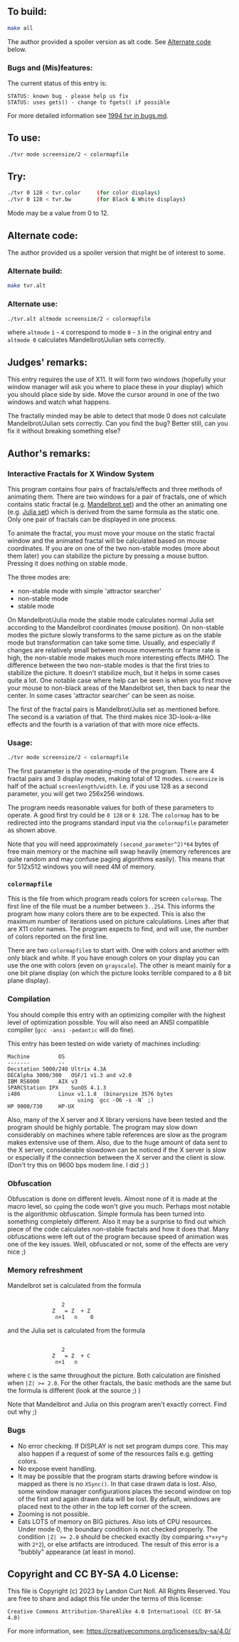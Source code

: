 ## To build:

```sh
make all
```


The author provided a spoiler version as alt code. See [Alternate
code](#alternate-code) below.


### Bugs and (Mis)features:

The current status of this entry is:

```
STATUS: known bug - please help us fix
STATUS: uses gets() - change to fgets() if possible
```

For more detailed information see [1994 tvr in bugs.md](/bugs.md#1994-tvr).


## To use:

```sh
./tvr mode screensize/2 < colormapfile
```


## Try:

```sh
./tvr 0 128 < tvr.color		(for color displays)
./tvr 0 128 < tvr.bw		(for Black & White displays)
```

Mode may be a value from 0 to 12.


## Alternate code:

The author provided us a spoiler version that might be of interest to some.


### Alternate build:

```sh
make tvr.alt
```


### Alternate use:

```sh
./tvr.alt altmode screensize/2 < colormapfile
```

where `altmode` `1` - `4` correspond to mode `0` - `3` in the original entry and
`altmode 0` calculates Mandelbrot/Julian sets correctly.


## Judges' remarks:

This entry requires the use of X11.  It will form two windows (hopefully your
window manager will ask you where to place these in your display) which you
should place side by side.  Move the cursor around in one of the two windows and
watch what happens.

The fractally minded may be able to detect that mode 0 does not calculate
Mandelbrot/Julian sets correctly.  Can you find the bug?  Better still, can you
fix it without breaking something else?


## Author's remarks:

### Interactive Fractals for X Window System


This program contains four pairs of fractals/effects and three methods of
animating them. There are two windows for a pair of fractals, one of which
contains static fractal (e.g. [Mandelbrot
set](https://en.wikipedia.org/wiki/Mandelbrot_set)) and the other an animating
one (e.g. [Julia set](https://en.wikipedia.org/wiki/Julia_set)) which is derived
from the same formula as the static one. Only one pair of fractals can be
displayed in one process.

To animate the fractal, you must move your mouse on the static
fractal window and the animated fractal will be calculated based
on mouse coordinates. If you are on one of the two non-stable
modes (more about them later) you can stabilize the picture by
pressing a mouse button. Pressing it does nothing on stable mode.

The three modes are:

- non-stable mode with simple 'attractor searcher'
- non-stable mode
- stable mode

On Mandelbrot/Julia mode the stable mode calculates normal Julia set according
to the Mandelbrot coordinates (mouse position). On non-stable modes the picture
slowly transforms to the same picture as on the stable mode but transformation
can take some time. Usually, and especially if changes are relatively small
between mouse movements or frame rate is high, the non-stable mode makes much
more interesting effects IMHO. The difference between the two non-stable modes
is that the first tries to stabilize the picture. It doesn't stabilize much, but
it helps in some cases quite a lot. One notable case where help can be seen is
when you first move your mouse to non-black areas of the Mandelbrot set, then
back to near the center. In some cases 'attractor searcher' can be seen as
noise.

The first of the fractal pairs is Mandelbrot/Julia set as mentioned before. The
second is a variation of that. The third makes nice 3D-look-a-like effects and
the fourth is a variation of that with more nice effects.


### Usage:

```sh
./tvr mode screensize/2 < colormapfile
```


The first parameter is the operating-mode of the program. There are 4 fractal
pairs and 3 display modes, making total of 12 modes. `screensize` is half of the
actual `screenlength/width`. I.e. if you use 128 as a second parameter, you will
get two 256x256 windows.

The program needs reasonable values for both of these parameters to
operate. A good first try could be `0 128` or `8 128`. The `colormap` has
to be redirected into the programs standard input via the `colormapfile`
parameter as shown above.

Note that you will need approximately `(second_parameter^2)*64` bytes of free
main memory or the machine will swap heavily (memory references are quite random
and may confuse paging algorithms easily).  This means that for 512x512 windows
you will need 4M of memory.


### `colormapfile`

This is the file from which program reads colors for screen `colormap`. The
first line of the file must be a number between `3..254`. This informs the
program how many colors there are to be expected. This is also the maximum
number of iterations used on picture calculations. Lines after that are X11
color names. The program expects to find, and will use, the number of colors
reported on the first line.

There are two `colormapfile`s to start with. One with colors and another with
only black and white. If you have enough colors on your display you can use the
one with colors (even on `grayscale`). The other is meant mainly for a one bit
plane display (on which the picture looks terrible compared to a 8 bit plane
display).


### Compilation

You should compile this entry with an optimizing compiler with the
highest level of optimization possible. You will also need an ANSI
compatible compiler (`gcc -ansi -pedantic` will do fine).

This entry has been tested on wide variety of machines including:

```
Machine			OS
-------			--
Decstation 5000/240	Ultrix 4.3A
DECAlpha 3000/300	OSF/1 v1.3 and v2.0
IBM RS6000		AIX v3
SPARCStation IPX	SunOS 4.1.3
i486			Linux v1.1.8  (binarysize 3576 bytes
				      using `gcc -O6 -s -N` ;)
HP 9000/730		HP-UX
```

Also, many of the X server and X library versions have been tested and the
program should be highly portable. The program may slow down considerably on
machines where table references are slow as the program makes extensive use of
them. Also, due to the huge amount of data sent to the X server, considerable
slowdown can be noticed if the X server is slow or especially if the connection
between the X server and the client is slow. (Don't try this on 9600 bps modem
line. I did ;) )


### Obfuscation

Obfuscation is done on different levels. Almost none of it is made at the macro
level, so `cpp`ing the code won't give you much. Perhaps most notable is the
algorithmic obfuscation. Simple formula has been turned into something
completely different. Also it may be a surprise to find out which piece of the
code calculates non-stable fractals and how it does that. Many obfuscations were
left out of the program because speed of animation was one of the key issues.
Well, obfuscated or not, some of the effects are very nice ;)


### Memory refreshment

Mandelbrot set is calculated from the formula

```

			     2
		      Z   = Z  + Z
		       n+1   n    0
```

and the Julia set is calculated from the formula

```

			     2
		      Z   = Z  + C
		       n+1   n

```

where `C` is the same throughout the picture.  Both calculation are finished
when `|Z| >= 2.0`.  For the other fractals, the basic methods are the same but
the formula is different (look at the source ;) )

Note that Mandelbrot and Julia on this program aren't exactly correct. Find out
why ;)


### Bugs

- No error checking. If DISPLAY is not set program dumps core.  This may also
happen if a request of some of the resources fails e.g. getting colors.
- No expose event handling.
- It may be possible that the program starts drawing before window is mapped as
there is no `XSync()`. In that case drawn data is lost. Also, some window manager
configurations places the second window on top of the first and again drawn
data will be lost. By default, windows are placed next to the other in the
top left corner of the screen.
- Zooming is not possible.
- Eats LOTS of memory on BIG pictures. Also lots of CPU resources.  Under mode
0, the boundary condition is not checked properly.  The condition `|Z| >= 2.0`
should be checked exactly (by comparing `x*x+y*y` with `2*2`), or else artifacts
are introduced.  The result of this error is a "bubbly" appearance (at least in
mono).


## Copyright and CC BY-SA 4.0 License:

This file is Copyright (c) 2023 by Landon Curt Noll.  All Rights Reserved.
You are free to share and adapt this file under the terms of this license:

    Creative Commons Attribution-ShareAlike 4.0 International (CC BY-SA 4.0)

For more information, see: https://creativecommons.org/licenses/by-sa/4.0/
